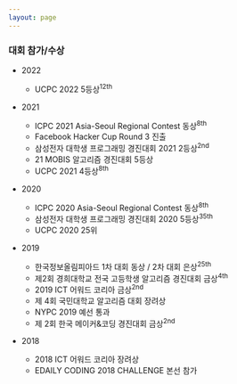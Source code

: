 ```yaml
---
layout: page
---
```


### 대회 참가/수상
* 2022
  * UCPC 2022 5등상<sup>12th</sup>

* 2021
  * ICPC 2021 Asia-Seoul Regional Contest 동상<sup>8th</sup>
  * Facebook Hacker Cup Round 3 진출
  * 삼성전자 대학생 프로그래밍 경진대회 2021 2등상<sup>2nd</sup>
  * 21 MOBIS 알고리즘 경진대회 5등상
  * UCPC 2021 4등상<sup>8th</sup>

* 2020
  * ICPC 2020 Asia-Seoul Regional Contest 동상<sup>8th</sup>
  * 삼성전자 대학생 프로그래밍 경진대회 2020 5등상<sup>35th</sup>
  * UCPC 2020 25위

* 2019
  * 한국정보올림피아드 1차 대회 동상 / 2차 대회 은상<sup>25th</sup>
  * 제2회 경희대학교 전국 고등학생 알고리즘 경진대회 금상<sup>4th</sup>
  * 2019 ICT 어워드 코리아 금상<sup>2nd</sup>
  * 제 4회 국민대학교 알고리즘 대회 장려상
  * NYPC 2019 예선 통과
  * 제 2회 한국 메이커&코딩 경진대회 금상<sup>2nd</sup>

* 2018
  * 2018 ICT 어워드 코리아 장려상
  * EDAILY CODING 2018 CHALLENGE 본선 참가

